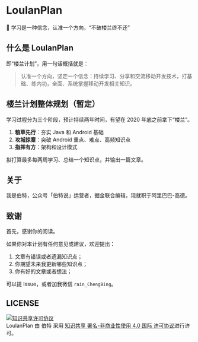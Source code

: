 # LoulanPlan

:book: 学习是一种信念，认准一个方向，“不破楼兰终不还”

## 什么是 LoulanPlan

即“楼兰计划”，用一句话概括就是：

> 认准一个方向，坚定一个信念：持续学习、分享和交流移动开发技术，打基础、练内功，全面、系统掌握移动开发相关知识。

## 楼兰计划整体规划（暂定）

学习过程分为三个阶段，预计持续两年时间，有望在 2020 年底之前拿下“楼兰”。

1. **粮草先行**：夯实 Java 和 Android 基础
2. **攻城掠寨**：突破 Android 重点、难点、高频知识点
3. **指挥有方**：架构和设计模式

拟打算最多每两周学习、总结一个知识点，并输出一篇文章。

## 关于

我是伯特，公众号「伯特说」运营者，掘金联合编辑，现就职于阿里巴巴-高德。

## 致谢

首先，感谢你的阅读。

如果你对本计划有任何意见或建议，欢迎提出：

1. 文章有错误或者遗漏知识点；
2. 你期望未来我更新哪些知识点；
3. 你有好的文章或者想法；

可以提 Issue，或者加我微信 `rain_ChengBing`。

## LICENSE

<a rel="license" href="http://creativecommons.org/licenses/by-nc/4.0/"><img alt="知识共享许可协议" style="border-width:0" src="https://i.creativecommons.org/l/by-nc/4.0/88x31.png" /></a><br /><span xmlns:dct="http://purl.org/dc/terms/" href="http://purl.org/dc/dcmitype/Text" property="dct:title" rel="dct:type">LoulanPlan</span> 由 <span xmlns:cc="http://creativecommons.org/ns#" property="cc:attributionName">伯特</span> 采用 <a rel="license" href="http://creativecommons.org/licenses/by-nc/4.0/">知识共享 署名-非商业性使用 4.0 国际 许可协议</a>进行许可。